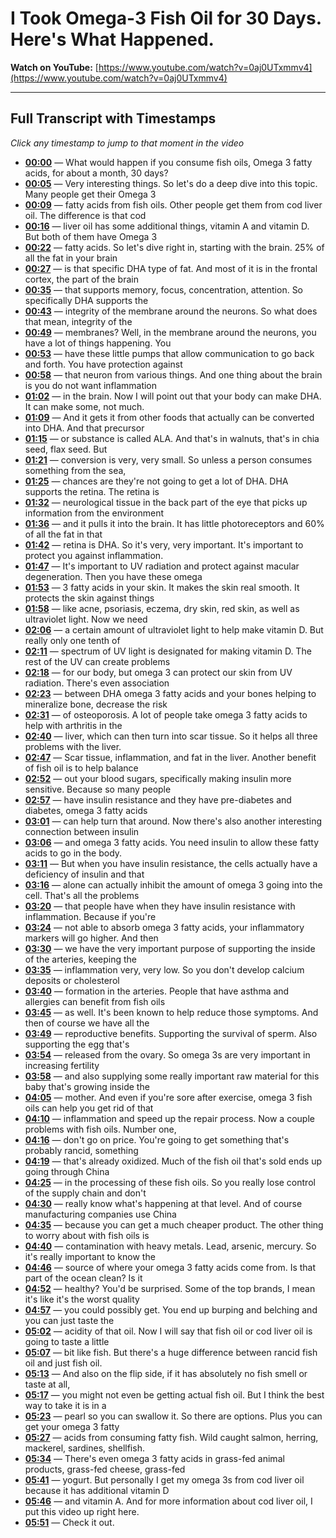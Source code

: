 # I Took Omega-3 Fish Oil for 30 Days. Here's What Happened.

**Watch on YouTube:** [https://www.youtube.com/watch?v=0aj0UTxmmv4](https://www.youtube.com/watch?v=0aj0UTxmmv4)

---

## Full Transcript with Timestamps

*Click any timestamp to jump to that moment in the video*

- **[00:00](https://www.youtube.com/watch?v=0aj0UTxmmv4&t=0s)** — What would happen if you consume fish oils, Omega 3 fatty acids, for about a month, 30 days?
- **[00:05](https://www.youtube.com/watch?v=0aj0UTxmmv4&t=5s)** — Very interesting things. So let's do a deep dive into this topic. Many people get their Omega 3
- **[00:09](https://www.youtube.com/watch?v=0aj0UTxmmv4&t=9s)** — fatty acids from fish oils. Other people get them from cod liver oil. The difference is that cod
- **[00:16](https://www.youtube.com/watch?v=0aj0UTxmmv4&t=16s)** — liver oil has some additional things, vitamin A and vitamin D. But both of them have Omega 3
- **[00:22](https://www.youtube.com/watch?v=0aj0UTxmmv4&t=22s)** — fatty acids. So let's dive right in, starting with the brain. 25% of all the fat in your brain
- **[00:27](https://www.youtube.com/watch?v=0aj0UTxmmv4&t=27s)** — is that specific DHA type of fat. And most of it is in the frontal cortex, the part of the brain
- **[00:35](https://www.youtube.com/watch?v=0aj0UTxmmv4&t=35s)** — that supports memory, focus, concentration, attention. So specifically DHA supports the
- **[00:43](https://www.youtube.com/watch?v=0aj0UTxmmv4&t=43s)** — integrity of the membrane around the neurons. So what does that mean, integrity of the
- **[00:49](https://www.youtube.com/watch?v=0aj0UTxmmv4&t=49s)** — membranes? Well, in the membrane around the neurons, you have a lot of things happening. You
- **[00:53](https://www.youtube.com/watch?v=0aj0UTxmmv4&t=53s)** — have these little pumps that allow communication to go back and forth. You have protection against
- **[00:58](https://www.youtube.com/watch?v=0aj0UTxmmv4&t=58s)** — that neuron from various things. And one thing about the brain is you do not want inflammation
- **[01:02](https://www.youtube.com/watch?v=0aj0UTxmmv4&t=62s)** — in the brain. Now I will point out that your body can make DHA. It can make some, not much.
- **[01:09](https://www.youtube.com/watch?v=0aj0UTxmmv4&t=69s)** — And it gets it from other foods that actually can be converted into DHA. And that precursor
- **[01:15](https://www.youtube.com/watch?v=0aj0UTxmmv4&t=75s)** — or substance is called ALA. And that's in walnuts, that's in chia seed, flax seed. But
- **[01:21](https://www.youtube.com/watch?v=0aj0UTxmmv4&t=81s)** — conversion is very, very small. So unless a person consumes something from the sea,
- **[01:25](https://www.youtube.com/watch?v=0aj0UTxmmv4&t=85s)** — chances are they're not going to get a lot of DHA. DHA supports the retina. The retina is
- **[01:32](https://www.youtube.com/watch?v=0aj0UTxmmv4&t=92s)** — neurological tissue in the back part of the eye that picks up information from the environment
- **[01:36](https://www.youtube.com/watch?v=0aj0UTxmmv4&t=96s)** — and it pulls it into the brain. It has little photoreceptors and 60% of all the fat in that
- **[01:42](https://www.youtube.com/watch?v=0aj0UTxmmv4&t=102s)** — retina is DHA. So it's very, very important. It's important to protect you against inflammation.
- **[01:47](https://www.youtube.com/watch?v=0aj0UTxmmv4&t=107s)** — It's important to UV radiation and protect against macular degeneration. Then you have these omega
- **[01:53](https://www.youtube.com/watch?v=0aj0UTxmmv4&t=113s)** — 3 fatty acids in your skin. It makes the skin real smooth. It protects the skin against things
- **[01:58](https://www.youtube.com/watch?v=0aj0UTxmmv4&t=118s)** — like acne, psoriasis, eczema, dry skin, red skin, as well as ultraviolet light. Now we need
- **[02:06](https://www.youtube.com/watch?v=0aj0UTxmmv4&t=126s)** — a certain amount of ultraviolet light to help make vitamin D. But really only one tenth of
- **[02:11](https://www.youtube.com/watch?v=0aj0UTxmmv4&t=131s)** — spectrum of UV light is designated for making vitamin D. The rest of the UV can create problems
- **[02:18](https://www.youtube.com/watch?v=0aj0UTxmmv4&t=138s)** — for our body, but omega 3 can protect our skin from UV radiation. There's even association
- **[02:23](https://www.youtube.com/watch?v=0aj0UTxmmv4&t=143s)** — between DHA omega 3 fatty acids and your bones helping to mineralize bone, decrease the risk
- **[02:31](https://www.youtube.com/watch?v=0aj0UTxmmv4&t=151s)** — of osteoporosis. A lot of people take omega 3 fatty acids to help with arthritis in the
- **[02:40](https://www.youtube.com/watch?v=0aj0UTxmmv4&t=160s)** — liver, which can then turn into scar tissue. So it helps all three problems with the liver.
- **[02:47](https://www.youtube.com/watch?v=0aj0UTxmmv4&t=167s)** — Scar tissue, inflammation, and fat in the liver. Another benefit of fish oil is to help balance
- **[02:52](https://www.youtube.com/watch?v=0aj0UTxmmv4&t=172s)** — out your blood sugars, specifically making insulin more sensitive. Because so many people
- **[02:57](https://www.youtube.com/watch?v=0aj0UTxmmv4&t=177s)** — have insulin resistance and they have pre-diabetes and diabetes, omega 3 fatty acids
- **[03:01](https://www.youtube.com/watch?v=0aj0UTxmmv4&t=181s)** — can help turn that around. Now there's also another interesting connection between insulin
- **[03:06](https://www.youtube.com/watch?v=0aj0UTxmmv4&t=186s)** — and omega 3 fatty acids. You need insulin to allow these fatty acids to go in the body.
- **[03:11](https://www.youtube.com/watch?v=0aj0UTxmmv4&t=191s)** — But when you have insulin resistance, the cells actually have a deficiency of insulin and that
- **[03:16](https://www.youtube.com/watch?v=0aj0UTxmmv4&t=196s)** — alone can actually inhibit the amount of omega 3 going into the cell. That's all the problems
- **[03:20](https://www.youtube.com/watch?v=0aj0UTxmmv4&t=200s)** — that people have when they have insulin resistance with inflammation. Because if you're
- **[03:24](https://www.youtube.com/watch?v=0aj0UTxmmv4&t=204s)** — not able to absorb omega 3 fatty acids, your inflammatory markers will go higher. And then
- **[03:30](https://www.youtube.com/watch?v=0aj0UTxmmv4&t=210s)** — we have the very important purpose of supporting the inside of the arteries, keeping the
- **[03:35](https://www.youtube.com/watch?v=0aj0UTxmmv4&t=215s)** — inflammation very, very low. So you don't develop calcium deposits or cholesterol
- **[03:40](https://www.youtube.com/watch?v=0aj0UTxmmv4&t=220s)** — formation in the arteries. People that have asthma and allergies can benefit from fish oils
- **[03:45](https://www.youtube.com/watch?v=0aj0UTxmmv4&t=225s)** — as well. It's been known to help reduce those symptoms. And then of course we have all the
- **[03:49](https://www.youtube.com/watch?v=0aj0UTxmmv4&t=229s)** — reproductive benefits. Supporting the survival of sperm. Also supporting the egg that's
- **[03:54](https://www.youtube.com/watch?v=0aj0UTxmmv4&t=234s)** — released from the ovary. So omega 3s are very important in increasing fertility
- **[03:58](https://www.youtube.com/watch?v=0aj0UTxmmv4&t=238s)** — and also supplying some really important raw material for this baby that's growing inside the
- **[04:05](https://www.youtube.com/watch?v=0aj0UTxmmv4&t=245s)** — mother. And even if you're sore after exercise, omega 3 fish oils can help you get rid of that
- **[04:10](https://www.youtube.com/watch?v=0aj0UTxmmv4&t=250s)** — inflammation and speed up the repair process. Now a couple problems with fish oils. Number one,
- **[04:16](https://www.youtube.com/watch?v=0aj0UTxmmv4&t=256s)** — don't go on price. You're going to get something that's probably rancid, something
- **[04:19](https://www.youtube.com/watch?v=0aj0UTxmmv4&t=259s)** — that's already oxidized. Much of the fish oil that's sold ends up going through China
- **[04:25](https://www.youtube.com/watch?v=0aj0UTxmmv4&t=265s)** — in the processing of these fish oils. So you really lose control of the supply chain and don't
- **[04:30](https://www.youtube.com/watch?v=0aj0UTxmmv4&t=270s)** — really know what's happening at that level. And of course manufacturing companies use China
- **[04:35](https://www.youtube.com/watch?v=0aj0UTxmmv4&t=275s)** — because you can get a much cheaper product. The other thing to worry about with fish oils is
- **[04:40](https://www.youtube.com/watch?v=0aj0UTxmmv4&t=280s)** — contamination with heavy metals. Lead, arsenic, mercury. So it's really important to know the
- **[04:46](https://www.youtube.com/watch?v=0aj0UTxmmv4&t=286s)** — source of where your omega 3 fatty acids come from. Is that part of the ocean clean? Is it
- **[04:52](https://www.youtube.com/watch?v=0aj0UTxmmv4&t=292s)** — healthy? You'd be surprised. Some of the top brands, I mean it's like it's the worst quality
- **[04:57](https://www.youtube.com/watch?v=0aj0UTxmmv4&t=297s)** — you could possibly get. You end up burping and belching and you can just taste the
- **[05:02](https://www.youtube.com/watch?v=0aj0UTxmmv4&t=302s)** — acidity of that oil. Now I will say that fish oil or cod liver oil is going to taste a little
- **[05:07](https://www.youtube.com/watch?v=0aj0UTxmmv4&t=307s)** — bit like fish. But there's a huge difference between rancid fish oil and just fish oil.
- **[05:13](https://www.youtube.com/watch?v=0aj0UTxmmv4&t=313s)** — And also on the flip side, if it has absolutely no fish smell or taste at all,
- **[05:17](https://www.youtube.com/watch?v=0aj0UTxmmv4&t=317s)** — you might not even be getting actual fish oil. But I think the best way to take it is in a
- **[05:23](https://www.youtube.com/watch?v=0aj0UTxmmv4&t=323s)** — pearl so you can swallow it. So there are options. Plus you can get your omega 3 fatty
- **[05:27](https://www.youtube.com/watch?v=0aj0UTxmmv4&t=327s)** — acids from consuming fatty fish. Wild caught salmon, herring, mackerel, sardines, shellfish.
- **[05:34](https://www.youtube.com/watch?v=0aj0UTxmmv4&t=334s)** — There's even omega 3 fatty acids in grass-fed animal products, grass-fed cheese, grass-fed
- **[05:41](https://www.youtube.com/watch?v=0aj0UTxmmv4&t=341s)** — yogurt. But personally I get my omega 3s from cod liver oil because it has additional vitamin D
- **[05:46](https://www.youtube.com/watch?v=0aj0UTxmmv4&t=346s)** — and vitamin A. And for more information about cod liver oil, I put this video up right here.
- **[05:51](https://www.youtube.com/watch?v=0aj0UTxmmv4&t=351s)** — Check it out.

